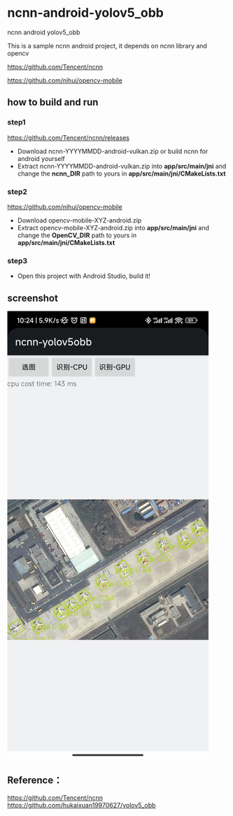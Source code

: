 # ncnn-android-yolov5_obb
ncnn android yolov5_obb 

This is a sample ncnn android project, it depends on ncnn library and opencv

https://github.com/Tencent/ncnn

https://github.com/nihui/opencv-mobile

## how to build and run
### step1
https://github.com/Tencent/ncnn/releases

* Download ncnn-YYYYMMDD-android-vulkan.zip or build ncnn for android yourself
* Extract ncnn-YYYYMMDD-android-vulkan.zip into **app/src/main/jni** and change the **ncnn_DIR** path to yours in **app/src/main/jni/CMakeLists.txt**

### step2
https://github.com/nihui/opencv-mobile

* Download opencv-mobile-XYZ-android.zip
* Extract opencv-mobile-XYZ-android.zip into **app/src/main/jni** and change the **OpenCV_DIR** path to yours in **app/src/main/jni/CMakeLists.txt**

### step3
* Open this project with Android Studio, build it!

## screenshot
![](result.jpeg)


## Reference：
https://github.com/Tencent/ncnn
https://github.com/hukaixuan19970627/yolov5_obb
